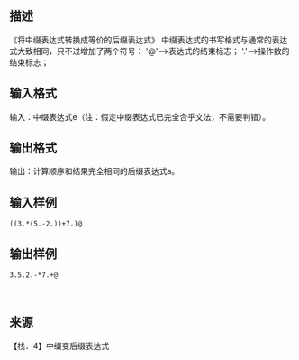 ## 描述

《将中缀表达式转换成等价的后缀表达式》 中缀表达式的书写格式与通常的表达式大致相同，只不过增加了两个符号： '@'-->表达式的结束标志； '.'-->操作数的结束标志； 

## 输入格式

输入：中缀表达式e（注：假定中缀表达式已完全合乎文法，不需要判错）。

## 输出格式

输出：计算顺序和结果完全相同的后缀表达式a。

## 输入样例

```plaintext
((3.*(5.-2.))+7.)@ 
```

## 输出样例

```plaintext
3.5.2.-*7.+@
```



 

## 来源

【栈．4】中缀变后缀表达式

